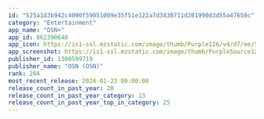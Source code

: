 ```yaml
---
id: "525a1d3b942c4090f59051009e35f51e122a7d3430711d201990d3d55a47650c"
category: "Entertainment"
app_name: "OSN+"
app_id: 862390640
app_icon: https://is1-ssl.mzstatic.com/image/thumb/Purple126/v4/d7/ee/51/d7ee518c-5f45-c3f3-6289-a4a8679edb33/AppIcon-1x_U007emarketing-0-4-0-0-0-85-220-0.png/1024x1024bb.png
app_screenshot: https://is1-ssl.mzstatic.com/image/thumb/PurpleSource126/v4/c7/dc/b5/c7dcb517-9ac1-a6b0-7847-011bf0dfd9bb/eabf0cec-0eea-4d33-931d-f42155cc5406_1-IPHONE_6.5_APP_Screenshots_IOS_01.png/1242x2688bb.png
publisher_id: 1300599719
publisher_name: "OSN (OSN)"
rank: 204
most_recent_release: 2024-01-23 00:00:00
release_count_in_past_year: 20
release_count_in_past_year_category: 13
release_count_in_past_year_top_in_category: 25
---
```

